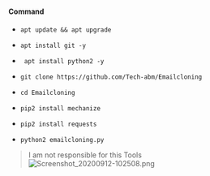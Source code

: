 #### Command 

- `apt update && apt upgrade`

- `apt install git -y`

- ` apt install python2 -y`

- `git clone https://github.com/Tech-abm/Emailcloning`

- `cd Emailcloning`

- ` pip2 install mechanize `

- ` pip2 install requests `

- `python2 emailcloning.py`

> I am not responsible for this Tools 
![Screenshot_20200912-102508.png](https://user-images.githubusercontent.com/52023076/92988333-602ff100-f47f-11ea-83d6-03c99723e5fc.png)
